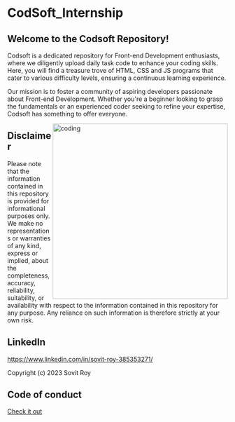 # CodSoft_Internship
## Welcome to the Codsoft Repository!

Codsoft is a dedicated repository for Front-end Development enthusiasts, where we diligently upload daily task code to enhance your coding skills. Here, you will find a treasure trove of HTML, CSS and JS programs that cater to various difficulty levels, ensuring a continuous learning experience.

Our mission is to foster a community of aspiring developers passionate about Front-end Development. Whether you're a beginner looking to grasp the fundamentals or an experienced coder seeking to refine your expertise, Codsoft has something to offer everyone.

<img align="right" alt="coding" width="400" src="https://assets.zyrosite.com/cdn-cgi/image/format=auto,w=608,fit=crop,q=95/Aq20eV79zLfpXV6b/logo-png-mnl7npnlXjHPl9KV.png">


## Disclaimer

Please note that the information contained in this repository is provided for informational purposes only. We make no representations or warranties of any kind, express or implied, about the completeness, accuracy, reliability, suitability, or availability with respect to the information contained in this repository for any purpose. Any reliance on such information is therefore strictly at your own risk.


## LinkedIn
https://www.linkedin.com/in/sovit-roy-385353271/


Copyright (c) 2023 Sovit Roy

## Code of conduct
[Check it out](Code_Of_Conduct.md)

